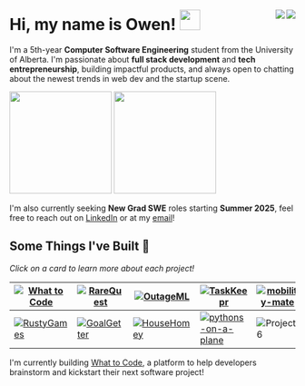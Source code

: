 Hi, my name is Owen! <img src="https://emojis.slackmojis.com/emojis/images/1643514747/7550/pikachu_wave.gif?1643514747" height="36px">  <a href="https://www.linkedin.com/in/owenscooke/">
    <img align="right" src="https://img.shields.io/badge/LinkedIn-0077B5?style=for-the-badge&logo=linkedin&logoColor=white" />
  </a>
  <a href="https://x.com/theowencooke/">
    <img align="right" src="https://img.shields.io/badge/Twitter-1DA1F2?style=for-the-badge&logo=x&logoColor=white" />
  </a>
=======

I'm a 5th-year **Computer Software Engineering** student from the University of Alberta. I'm passionate about **full stack development** and **tech entrepreneurship**, building impactful products, and always open to chatting about the newest trends in web dev and the startup scene.
 
<p>
  <img height="180em" src="https://github-readme-stats.vercel.app/api?username=owencooke&hide_rank=true&custom_title=GitHub+Stats&show_icons=true&theme=moltack" />
  <img height="180em" src="https://github-readme-stats.vercel.app/api/top-langs/?username=owencooke&layout=donut&theme=moltack" />
</p>

I'm also currently seeking **New Grad SWE** roles starting **Summer 2025**, feel free to reach out on <a href="https://www.linkedin.com/in/owenscooke/">LinkedIn</a> or at my [email](mailto:ocooke@ualberta.ca)!  

## Some Things I've Built 👀 

*Click on a card to learn more about each project!*

| [![What to Code](https://github.com/user-attachments/assets/5e4c6624-50d4-4af5-8cec-f7b87fa2b53c)](https://github.com/owencooke/what-to-code) | [![RareQuest](https://github.com/user-attachments/assets/979de35e-e915-45d7-87da-2f588c33ea5a)](https://github.com/owencooke/RareQuest) | [![OutageML](https://github.com/user-attachments/assets/cb7078f1-70d4-41e8-9028-d7c5e5794965)](https://github.com/owencooke/OutageML) | [![TaskKeepr](https://github.com/user-attachments/assets/58898bda-e7ab-4572-ac59-2da2ba78a5e7)](https://github.com/owencooke/TaskKeepr) | [![mobility-mate](https://github.com/user-attachments/assets/f754a363-0103-447a-a407-9b25f93e103d)](https://github.com/owencooke/mobility-mate) |
| --- | --- | --- | --- | --- |
| [![RustyGames](https://github.com/user-attachments/assets/6238760f-c344-481f-b18e-394ea0c54f3b)](https://ldbonkowski.github.io/ECE421/) | [![GoalGetter](https://github.com/user-attachments/assets/43b60f74-adb0-4c09-ba9f-9715b088c0f3)](https://github.com/owencooke/GoalGetter) | [![HouseHomey](https://github.com/user-attachments/assets/06cc7007-228f-4ace-8dcb-757433575799)](https://github.com/CMPUT301F23T08/HouseHomey) | [![pythons-on-a-plane](https://github.com/user-attachments/assets/afe95f74-99d9-4f17-9f7c-6fe11b7fc999)](https://github.com/owencooke/pythons-on-a-plane) | <img src="https://github.com/user-attachments/assets/96506034-c371-4301-be52-15237c324516" alt="Project 6"> | 

I'm currently building [What to Code](https://www.what-to-code.dev/), a platform to help developers brainstorm and kickstart their next software project!

<!--- [<img src="https://github.com/user-attachments/assets/1c8077a4-76ad-419d-a986-4949f1948a76" width="750" alt="Proompt">](https://github.com/owencooke/proompt) -->
